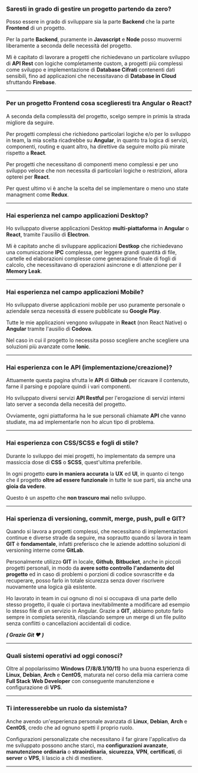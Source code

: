 ### Saresti in grado di gestire un progetto partendo da zero?

Posso essere in grado di sviluppare sia la parte **Backend** che la parte **Frontend** di un progetto.

Per la parte **Backend**, puramente in **Javascript** e **Node** posso muovermi liberamente a seconda delle necessità del progetto.

Mi è capitato di lavorare a progetti che richiedevano un particolare sviluppo di **API Rest** con logiche completamente custom, a progetti più complessi come sviluppo e implementazione di **Database Cifrati** contenenti dati sensibili, fino ad applicazioni che necessitavano di **Database in Cloud** sfruttando **Firebase**.

---

### Per un progetto Frontend cosa sceglieresti tra Angular o React?

A seconda della complessità del progetto, scelgo sempre in primis la strada migliore da seguire.

Per progetti complessi che richiedono particolari logiche e/o per lo sviluppo in team, la mia scelta ricadrebbe su **Angular**, in quanto tra logica di servizi, componenti, routing e quant altro, ha direttive da seguire molto più mirate rispetto a **React**.

Per progetti che necessitano di componenti meno complessi e per uno sviluppo veloce che non necessita di particolari logiche o restrizioni, allora opterei per **React**.

Per quest ultimo vi è anche la scelta del se implementare o meno uno state managment come **Redux**.

---

### Hai esperienza nel campo applicazioni Desktop?

Ho sviluppato diverse applicazioni Desktop **multi-piattaforma** in **Angular** o **React**, tramite l'ausilio di **Electron**.

Mi è capitato anche di sviluppare applicazioni **Destkop** che richiedevano una comunicazione **IPC** complessa, per leggere grandi quantità di file, cartelle ed elaborazioni complesse come generazione finale di fogli di calcolo, che necessitavano di operazioni asincrone e di attenzione per il **Memory Leak**.

---

### Hai esperienza nel campo applicazioni Mobile?

Ho sviluppato diverse applicazioni mobile per uso puramente personale o aziendale senza necessità di essere pubblicate su **Google Play**.

Tutte le mie applicazioni vengono sviluppate in **React** (non React Native) o **Angular** tramite l'ausilio di **Codova**.

Nel caso in cui il progetto lo necessita posso scegliere anche scegliere una soluzioni più avanzate come **Ionic**.

---

### Hai esperienza con le API (implementazione/creazione)?

Attuamente questa pagina sfrutta le **API** di **Github** per ricavare il contenuto, farne il parsing e popolare quindi i vari componenti.

Ho sviluppato diversi servizi **API Restful** per l'erogazione di servizi interni lato server a seconda della necesità del progetto.

Ovviamente, ogni piattaforma ha le sue personali chiamate **API** che vanno studiate, ma ad implementarle non ho alcun tipo di problema.

---

### Hai esperienza con CSS/SCSS e fogli di stile?

Durante lo sviluppo dei miei progetti, ho implementato da sempre una massiccia dose di **CSS** o **SCSS**, quest'ultima preferibile.

In ogni progetto **curo in maniera accurata**  la **UX** ed **UI**, in quanto ci tengo che il progetto **oltre ad essere funzionale** in tutte le sue parti, sia anche una **gioia da vedere**.

Questo è un aspetto che **non trascuro mai** nello sviluppo.

---

### Hai sperienza di versioning, commit, merge, push, pull e GIT?

Quando si lavora a progetti complessi, che necessitano di implementazioni continue e diverse strade da seguire, ma soprautto quando si lavora in team **GIT** è **fondamentale**, infatti preferisco che le aziende adottino soluzioni di versioning interne come **GitLab**.

Personalmente utilizzo **GIT** in locale, **Github**, **Bitbucket**, anche in piccoli progetti personali, in modo da **avere sotto controllo** **l'andamento del progetto** ed in caso di problemi o porzioni di codice sovrascritte e da recuperare, posso farlo in totale sicurezza senza dover riscrivere nuovamente una logica già esistente.

Ho lavorato in team in cui ognuno di noi si occupava di una parte dello stesso progetto, il quale ci portava inevitabilmente a modificare ad esempio lo stesso file di un servizio in Angular. Grazie a **GIT**, abbiamo potuto farlo sempre in completa serenità, rilasciando sempre un merge di un file pulito senza conflitti o cancellazioni accidentali di codice.

***( Grazie **Git** ❤ )***

---

### Quali sistemi operativi ad oggi conosci?

Oltre al popolarissimo **Windows (7/8/8.1/10/11)** ho una buona esperienza di **Linux**, **Debian**, **Arch** e **CentOS**, maturata nel corso della mia carriera come **Full Stack Web Developer** con conseguente manutenzione e configurazione di **VPS**.

---

### Ti interesserebbe un ruolo da sistemista?

Anche avendo un'esperienza personale avanzata di **Linux**, **Debian**, **Arch** e **CentOS**, credo che ad ognuno spetti il proprio ruolo.

Configurazioni personalizzate che necessitano il far girare l'applicativo da me sviluppato possono anche starci, ma **configurazioni avanzate**, **manutenzione** **ordinaria** o **straoirdinaria**, **sicurezza**, **VPN**, **certificati**, di **server** o **VPS**, li lascio a chi di mestiere.

---
